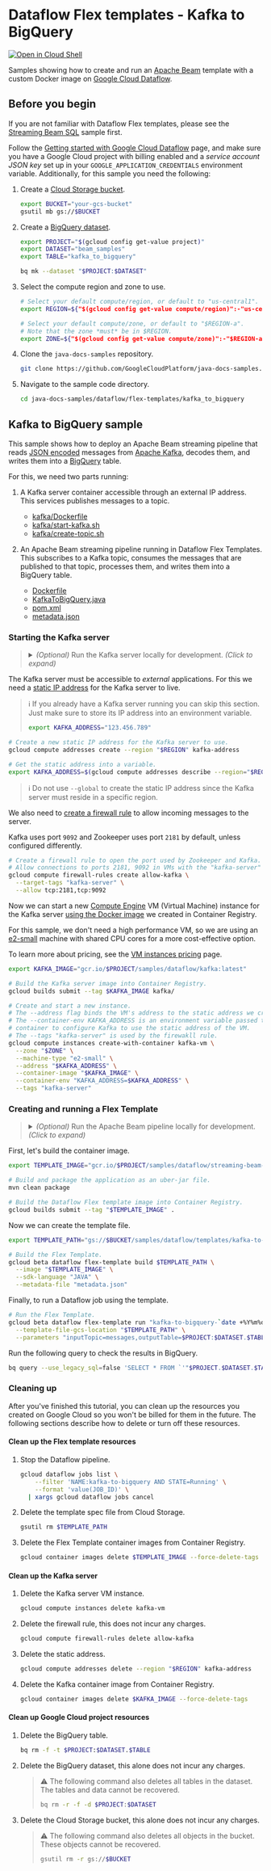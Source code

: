 # Dataflow Flex templates - Kafka to BigQuery

[![Open in Cloud Shell](http://gstatic.com/cloudssh/images/open-btn.svg)](https://console.cloud.google.com/cloudshell/editor)

Samples showing how to create and run an
[Apache Beam](https://beam.apache.org/) template with a custom Docker image on
[Google Cloud Dataflow](https://cloud.google.com/dataflow/docs/).

## Before you begin

If you are not familiar with Dataflow Flex templates, please see the
[Streaming Beam SQL](../streaming-beam-sql/) sample first.

Follow the
[Getting started with Google Cloud Dataflow](../README.md)
page, and make sure you have a Google Cloud project with billing enabled
and a *service account JSON key* set up in your `GOOGLE_APPLICATION_CREDENTIALS`
environment variable.
Additionally, for this sample you need the following:

1. Create a [Cloud Storage bucket](https://cloud.google.com/storage/docs/creating-buckets).

    ```sh
    export BUCKET="your-gcs-bucket"
    gsutil mb gs://$BUCKET
    ```

1. Create a [BigQuery dataset](https://cloud.google.com/bigquery/docs/datasets).

    ```sh
    export PROJECT="$(gcloud config get-value project)"
    export DATASET="beam_samples"
    export TABLE="kafka_to_bigquery"

    bq mk --dataset "$PROJECT:$DATASET"
    ```

1. Select the compute region and zone to use.

    ```sh
    # Select your default compute/region, or default to "us-central1".
    export REGION=${"$(gcloud config get-value compute/region)":-"us-central1"}

    # Select your default compute/zone, or default to "$REGION-a".
    # Note that the zone *must* be in $REGION.
    export ZONE=${"$(gcloud config get-value compute/zone)":-"$REGION-a"}
    ```

1. Clone the `java-docs-samples` repository.

    ```sh
    git clone https://github.com/GoogleCloudPlatform/java-docs-samples.git
    ```

1. Navigate to the sample code directory.

    ```sh
    cd java-docs-samples/dataflow/flex-templates/kafka_to_bigquery
    ```

## Kafka to BigQuery sample

This sample shows how to deploy an Apache Beam streaming pipeline that reads
[JSON encoded](https://www.w3schools.com/whatis/whatis_json.asp) messages from
[Apache Kafka](https://kafka.apache.org/), decodes them, and writes them into a
[BigQuery](https://cloud.google.com/bigquery) table.

For this, we need two parts running:

1. A Kafka server container accessible through an external IP address.
   This services publishes messages to a topic.

    * [kafka/Dockerfile](kafka/Dockerfile)
    * [kafka/start-kafka.sh](kafka/start-kafka.sh)
    * [kafka/create-topic.sh](kafka/create-topic.sh)

2. An Apache Beam streaming pipeline running in Dataflow Flex Templates.
   This subscribes to a Kafka topic, consumes the messages that are published
   to that topic, processes them, and writes them into a BigQuery table.

    * [Dockerfile](Dockerfile)
    * [KafkaToBigQuery.java](src/main/java/org/apache/beam/samples/KafkaToBigQuery.java)
    * [pom.xml](pom.xml)
    * [metadata.json](metadata.json)

### Starting the Kafka server

> <details><summary>
> <i>(Optional)</i> Run the Kafka server locally for development.
> <i>(Click to expand)</i>
> </summary>
>
> Note that you **must** have
> [Docker installed in your machine](https://docs.docker.com/install/)
> to run the container locally.
> You do **not need** Docker installed to run in Cloud, skip this section if
> you want to go straight to building and deploying in Cloud.
>
> ```sh
> # Create a network where containers can communicate.
> docker network create kafka-net
>
> # Build the image.
> docker image build -t kafka kafka/
>
> # Run a detached container (in the background) using the network we created.
> docker run -d --rm \
>   --name "kafka" \
>   --net "kafka-net" \
>   -p 2181:2181 -p 9092:9092 \
>   kafka
> ```
>
> Once you are done, you can stop and delete the resources.
>
> ```sh
> # Stop the container.
> docker kill kafka
>
> # Delete the Docker network.
> docker network rm kafka-net
> ```
>
> For more information about creating a Docker application, see
> [Containerizing an application](https://docs.docker.com/get-started/part2/).
>
> </details>

The Kafka server must be accessible to *external* applications.
For this we need a
[static IP address](https://cloud.google.com/compute/docs/ip-addresses/reserve-static-external-ip-address)
for the Kafka server to live.

> ℹ️ If you already have a Kafka server running you can skip this section.
> Just make sure to store its IP address into an environment variable.
>
> ```sh
> export KAFKA_ADDRESS="123.456.789"
> ```

```sh
# Create a new static IP address for the Kafka server to use.
gcloud compute addresses create --region "$REGION" kafka-address

# Get the static address into a variable.
export KAFKA_ADDRESS=$(gcloud compute addresses describe --region="$REGION" --format='value(address)' kafka-address)
```

> ℹ️ Do not use `--global` to create the static IP address since the
> Kafka server must reside in a specific region.

We also need to
[create a firewall rule](https://cloud.google.com/compute/docs/containers/configuring-options-to-run-containers#publishing_container_ports)
to allow incoming messages to the server.

Kafka uses port `9092` and Zookeeper uses port `2181` by default, unless
configured differently.

```sh
# Create a firewall rule to open the port used by Zookeeper and Kafka.
# Allow connections to ports 2181, 9092 in VMs with the "kafka-server" tag.
gcloud compute firewall-rules create allow-kafka \
  --target-tags "kafka-server" \
  --allow tcp:2181,tcp:9092
```

Now we can start a new
[Compute Engine](https://cloud.google.com/compute/)
VM (Virtual Machine) instance for the Kafka server
[using the Docker image](https://cloud.google.com/compute/docs/instances/create-start-instance#from-container-image)
we created in Container Registry.

For this sample, we don't need a high performance VM, so we are using an
[e2-small](https://cloud.google.com/compute/docs/machine-types#e2_shared-core_machine_types)
machine with shared CPU cores for a more cost-effective option.

To learn more about pricing, see the
[VM instances pricing](https://cloud.google.com/compute/vm-instance-pricing) page.

```sh
export KAFKA_IMAGE="gcr.io/$PROJECT/samples/dataflow/kafka:latest"

# Build the Kafka server image into Container Registry.
gcloud builds submit --tag $KAFKA_IMAGE kafka/

# Create and start a new instance.
# The --address flag binds the VM's address to the static address we created.
# The --container-env KAFKA_ADDRESS is an environment variable passed to the
# container to configure Kafka to use the static address of the VM.
# The --tags "kafka-server" is used by the firewakll rule.
gcloud compute instances create-with-container kafka-vm \
  --zone "$ZONE" \
  --machine-type "e2-small" \
  --address "$KAFKA_ADDRESS" \
  --container-image "$KAFKA_IMAGE" \
  --container-env "KAFKA_ADDRESS=$KAFKA_ADDRESS" \
  --tags "kafka-server"
```

### Creating and running a Flex Template

> <details><summary>
> <i>(Optional)</i> Run the Apache Beam pipeline locally for development.
> <i>(Click to expand)</i>
> </summary>
>
> ```sh
> # If you omit the --bootstrapServer argument, it connects to localhost.
> # If you are running the Kafka server locally, you can omit --bootstrapServer.
> mvn compile exec:java \
>   -Dexec.mainClass=org.apache.beam.samples.KafkaToBigQuery \
>   -Dexec.args="\
>     --outputTable=$PROJECT:$DATASET.$TABLE \
>     --bootstrapServer=$KAFKA_ADDRESS:9092"
> ```
>
> </details>

First, let's build the container image.

```sh
export TEMPLATE_IMAGE="gcr.io/$PROJECT/samples/dataflow/streaming-beam-sql:latest"

# Build and package the application as an uber-jar file.
mvn clean package

# Build the Dataflow Flex template image into Container Registry.
gcloud builds submit --tag "$TEMPLATE_IMAGE" .
```

Now we can create the template file.

```sh
export TEMPLATE_PATH="gs://$BUCKET/samples/dataflow/templates/kafka-to-bigquery.json"

# Build the Flex Template.
gcloud beta dataflow flex-template build $TEMPLATE_PATH \
  --image "$TEMPLATE_IMAGE" \
  --sdk-language "JAVA" \
  --metadata-file "metadata.json"
```

Finally, to run a Dataflow job using the template.

```sh
# Run the Flex Template.
gcloud beta dataflow flex-template run "kafka-to-bigquery-`date +%Y%m%d-%H%M%S`" \
  --template-file-gcs-location "$TEMPLATE_PATH" \
  --parameters "inputTopic=messages,outputTable=$PROJECT:$DATASET.$TABLE,bootstrapServer=$KAFKA_ADDRESS:9092"
```

Run the following query to check the results in BigQuery.

```sh
bq query --use_legacy_sql=false 'SELECT * FROM `'"$PROJECT.$DATASET.$TABLE"'`'
```

### Cleaning up

After you've finished this tutorial, you can clean up the resources you created
on Google Cloud so you won't be billed for them in the future.
The following sections describe how to delete or turn off these resources.

#### Clean up the Flex template resources

1. Stop the Dataflow pipeline.

    ```sh
    gcloud dataflow jobs list \
        --filter 'NAME:kafka-to-bigquery AND STATE=Running' \
        --format 'value(JOB_ID)' \
      | xargs gcloud dataflow jobs cancel
    ```

1. Delete the template spec file from Cloud Storage.

    ```sh
    gsutil rm $TEMPLATE_PATH
    ```

1. Delete the Flex Template container images from Container Registry.

    ```sh
    gcloud container images delete $TEMPLATE_IMAGE --force-delete-tags
    ```

#### Clean up the Kafka server

1. Delete the Kafka server VM instance.

    ```sh
    gcloud compute instances delete kafka-vm
    ```

1. Delete the firewall rule, this does not incur any charges.

    ```sh
    gcloud compute firewall-rules delete allow-kafka
    ```

1. Delete the static address.

    ```sh
    gcloud compute addresses delete --region "$REGION" kafka-address
    ```

1. Delete the Kafka container image from Container Registry.

    ```sh
    gcloud container images delete $KAFKA_IMAGE --force-delete-tags
    ```

#### Clean up Google Cloud project resources

1. Delete the BigQuery table.

    ```sh
    bq rm -f -t $PROJECT:$DATASET.$TABLE
    ```

1. Delete the BigQuery dataset, this alone does not incur any charges.

    > ⚠️ The following command also deletes all tables in the dataset.
    > The tables and data cannot be recovered.
    >
    > ```sh
    > bq rm -r -f -d $PROJECT:$DATASET
    > ```

1. Delete the Cloud Storage bucket, this alone does not incur any charges.

    > ⚠️ The following command also deletes all objects in the bucket.
    > These objects cannot be recovered.
    >
    > ```sh
    > gsutil rm -r gs://$BUCKET
    > ```
